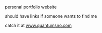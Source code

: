 personal portfolio website


should have links if someone wants to find me


catch it at www.quantumsno.com
